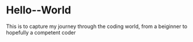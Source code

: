 # Hello--World
This is to capture my journey through the coding world, from  a beiginner to hopefully a competent coder
